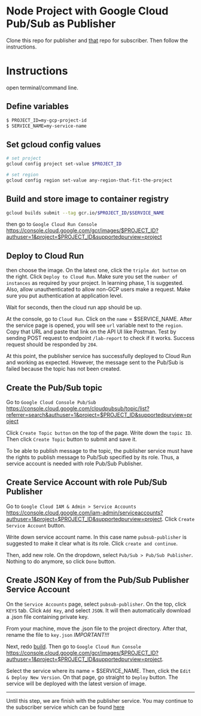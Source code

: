 # Node Project with Google Cloud Pub/Sub as Publisher

Clone this repo for publisher and [that](https://github.com/farizmamad/node-pubsub-subscriber) repo for subscriber. Then follow the instructions.

# Instructions

open terminal/command line.

## Define variables
```bash
$ PROJECT_ID=my-gcp-project-id
$ SERVICE_NAME=my-service-name
```

## Set gcloud config values
```bash
# set project
gcloud config project set-value $PROJECT_ID

# set region
gcloud config region set-value any-region-that-fit-the-project
```

## Build and store image to container registry
```bash
gcloud builds submit --tag gcr.io/$PROJECT_ID/$SERVICE_NAME
```

then go to ```Google Cloud Run Console```
https://console.cloud.google.com/gcr/images/$PROJECT_ID?authuser=1&project=$PROJECT_ID&supportedpurview=project

## Deploy to Cloud Run

then choose the image. On the latest one, click the ```triple dot button``` on the right. Click ```Deploy to Cloud Run```. Make sure you set the ```number of instances``` as required by your project. In learning phase, 1 is suggested. Also, allow unauthenticated to allow non-GCP users make a request. Make sure you put authentication at application level.

Wait for seconds, then the cloud run app should be up. 

At the console, go to ```Cloud Run```. Click on the ```name``` = $SERVICE_NAME. After the service page is opened, you will see ```url``` variable next to the ```region```. Copy that URL and paste that link on the API UI like Postman. Test by sending POST request to endpoint ```/lab-report``` to check if it works. Success request should be responded by ```204```.

At this point, the publisher service has successfully deployed to Cloud Run and working as expected. However, the message sent to the Pub/Sub is failed because the topic has not been created.

## Create the Pub/Sub topic

Go to ```Google Cloud Console Pub/Sub``` https://console.cloud.google.com/cloudpubsub/topic/list?referrer=search&authuser=1&project=$PROJECT_ID&supportedpurview=project

Click ```Create Topic button``` on the top of the page. Write down the ```topic ID```. Then click ```Create Topic``` button to submit and save it.

To be able to publish message to the topic, the publisher service must have the rights to publish message to Pub/Sub specified by its role. Thus, a service account is needed with role Pub/Sub Publisher.

## Create Service Account with role Pub/Sub Publisher

Go to ```Google Cloud IAM & Admin > Service Accounts``` https://console.cloud.google.com/iam-admin/serviceaccounts?authuser=1&project=$PROJECT_ID&supportedpurview=project. Click ```Create Service Account``` button.

Write down service account name. In this case name ```pubsub-publisher``` is suggested to make it clear what is its role. Click ```create and continue```.

Then, add new role. On the dropdown, select ```Pub/Sub > Pub/Sub Publisher```. Nothing to do anymore, so click ```Done``` button.

## Create JSON Key of from the Pub/Sub Publisher Service Account

On the ```Service Accounts``` page, select ```pubsub-publisher```. On the top, click ```KEYS``` tab. Click ```Add Key```, and select ```JSON```. It will then automatically download a .json file containing private key.

From your machine, move the .json file to the project directory. After that, rename the file to ```key.json``` *IMPORTANT!!!*

Next, redo [build](#build-and-store-image-to-container-registry). Then go to ```Google Cloud Run Console```
https://console.cloud.google.com/gcr/images/$PROJECT_ID?authuser=1&project=$PROJECT_ID&supportedpurview=project. 

Select the service where its name = $SERVICE_NAME. Then, click the ```Edit & Deploy New Version```. On that page, go straight to ```Deploy``` button. The service will be deployed with the latest version of image.

---

Until this step, we are finish with the publisher service. You may continue to the subscriber service which can be found [here](https://github.com/farizmamad/node-pubsub-subscriber)
